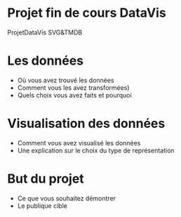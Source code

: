 # Projet fin de cours DataVis
ProjetDataVis SVG&amp;TMDB

# Les données

- Où vous avez trouvé les données
- Comment vous les avez transformées)
- Quels choix vous avez faits et pourquoi

# Visualisation des données
- Comment vous avez visualisé les données
- Une explication sur le choix du type de représentation

# But du projet
- Ce que vous souhaitez démontrer
- Le publique cible
